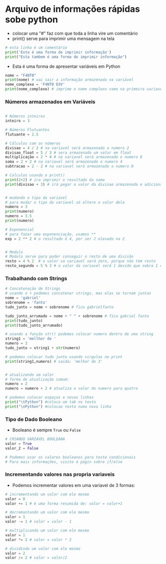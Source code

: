 # Arquivo de informações rápidas sobe python

* colocar uma "#" faz com que toda a linha vire um comentário
* print() serve para imprimir uma mensagem na tela
 ```python
# esta linha é um comentário
print('Esta é uma forma de imprimir informação')
print("Esta tambem é uma forma de imprimir informação")
 ```

* Esta é uma forma de apresentar variáveis em Python

```python
nome = "F4NT0"
print(nome) # vai sair a informação armazenada na variável
nome_complexo = 'F4NT0 D3V'
print(nome_complexo) # imprime o nome complexo como na primeira variavel
```

### Números armazenados em Variáveis
```python

# Números inteiros
inteiro = 3

# Números Flutuantes
flutuante = 2.5

# Cálculos com os números
divisao = 4 / 2 # na variavel será armazenada o numero 2
divisao_float = 5 / 3 # sera armazenado um valor em float
multiplicação = 2 * 4 # na variavel será armazenado o numero 8
soma = 2 + 2 # na variavel será armazenado o numero 4
subtracao = 2 - 2 # na variavel será armazenado o numero 0

# Calculos usando o print()
print(2+2) # ira imprimir o resultado da soma
print(divisao + 3) # irá pegar o valor da divisao armazenada e adicionar 3


# mudando o tipo da variavel
# para mudar o tipo da variavel só altere o valor dela
numero = 3
print(numero)
numero = 3.5
print(numero)

# Exponencial
# para fazer uma exponenciação, usamos **
exp = 2 ** 2 # o resultado é 4, por ser 2 elevado na 2


# Modulo
# Modulo serve para poder conseguir o resto de uma divisão
resto = 4 % 2  # o valor va variavel será zero, porque não tem resto
resto_segundo = 5 % 3 # o valor da variavel será 1 devido que sobra 1 da divisão
```

### Trabalhando com Strings

```python
# Concatenação de Strings
# usando o + podemos concatenar strings, mas elas se tornam juntas
nome = 'gabriel'
sobrenome = 'fanto'
tudo_junto = nome + sobrenome # fica gabrielfanto

tudo_junto_arrumado = nome + " " + sobrenome # fica gabriel fanto
print(tudo_junto)
print(tudo_junto_arrumado)

# usando a função str() podemos colocar numero dentro de uma string
string1 = 'mellhor de ' 
numero = 3
tudo_junto = string1 + str(numero)

# podemos colocar tudo junto usando virgulas no print
print(string1,numero) # saida: 'melhor de 3'


# atualizando um valor
# forma de atualização comum:
numero = 2
numero = numero + 2 # atualiza o valor do numero para quatro

# podemos colocar espaços e novas linhas
print("\tPython") #coloca um tab no texto
print("\nPython") #colocao texto numa nova linha
```

### Tipo de Dado Booleano
* Booleano é sempre `True` ou `False`
```python
# CRIANDO VARIAVEL BOOLEANA
valor = True
valor_2 = False

# Podemos usar os valores booleanos para teste condicionais
# Para mais informações, visite á págin sobre if/else
```

### Incrementando valores nas propria variaveis
* Podemos incrementar valores em uma variavel de 3 formas:
```python
# incrementando um valor com ele mesmo
valor = 0
valor += 1 # é uma forma resumida de: valor = valor+1

# decremantando um valor com ele mesmo
valor = 1
valor -= 1 # valor = valor - 1

# multiplicando um valor com ele mesmo
valor = 1
valor *= 2 # valor = valor * 2

# dividindo um valor com ele mesmo
valor = 2
valor /= 2 # valor = valor/2




```

